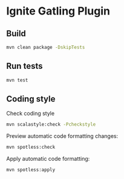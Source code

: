 # Ignite Gatling Plugin

## Build

```bash
mvn clean package -DskipTests
```

## Run tests

```bash
mvn test
```

## Coding style

Check coding style

```bash
mvn scalastyle:check -Pcheckstyle
```


Preview automatic code formatting changes:

```bash
mvn spotless:check
```


Apply automatic code formatting:

```bash
mvn spotless:apply
```
